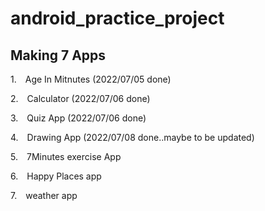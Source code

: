 # android_practice_project
## Making 7 Apps
1. Age In Mitnutes (2022/07/05 done)

2. Calculator (2022/07/06 done)

3. Quiz App (2022/07/06 done)

4. Drawing App (2022/07/08 done..maybe to be updated)

5. 7Minutes exercise App

6. Happy Places app

7. weather app

